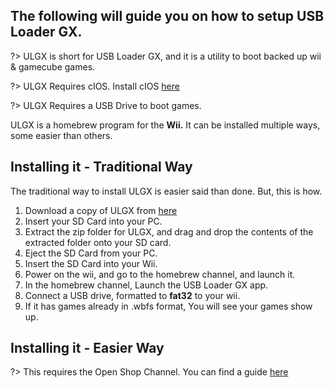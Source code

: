 ## The following will guide you on how to setup USB Loader GX.

?> ULGX is short for USB Loader GX, and it is a utility to boot backed up wii & gamecube games.

?> ULGX Requires cIOS. Install cIOS [here](buttfuck)

?> ULGX Requires a USB Drive to boot games.

ULGX is a homebrew program for the **Wii.** It can be installed multiple ways, some easier than others.

## Installing it - Traditional Way

The traditional way to install ULGX is easier said than done. But, this is how.

1. Download a copy of ULGX from [here](https://hbb1.oscwii.org/hbb/usbloader_gx/usbloader_gx.zip)
2. Insert your SD Card into your PC.
3. Extract the zip folder for ULGX, and drag and drop the contents of the extracted folder onto your SD card.
4. Eject the SD Card from your PC.
5. Insert the SD Card into your Wii.
6. Power on the wii, and go to the homebrew channel, and launch it.
7. In the homebrew channel, Launch the USB Loader GX app.
8. Connect a USB drive, formatted to **fat32** to your wii.
9. If it has games already in .wbfs format, You will see your games show up.

## Installing it - Easier Way

?> This requires the Open Shop Channel. You can find a guide [here](buttfuck)
